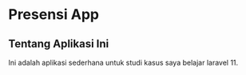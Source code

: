 # Presensi App

## Tentang Aplikasi Ini

Ini adalah aplikasi sederhana untuk studi kasus saya belajar laravel 11.    